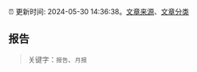 :alarm_clock: 更新时间: 2024-05-30 14:36:38。[文章来源](/README.md)、[文章分类](/TAGS.md)

## 报告


> 关键字：`报告`、`月报`



